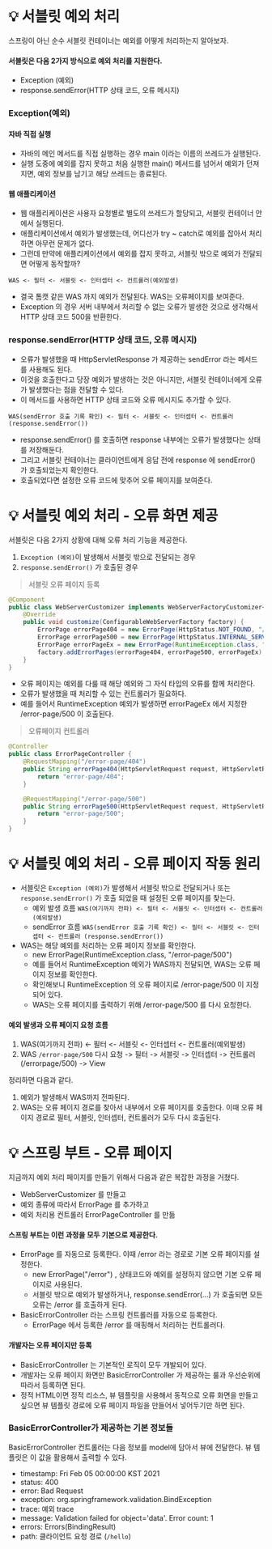 # 💡 서블릿 예외 처리
스프링이 아닌 순수 서블릿 컨테이너는 예외를 어떻게 처리하는지 알아보자.
#### 서블릿은 다음 2가지 방식으로 예외 처리를 지원한다.
* Exception (예외)
* response.sendError(HTTP 상태 코드, 오류 메시지)

### Exception(예외)

#### 자바 직접 실행
* 자바의 메인 메서드를 직접 실행하는 경우 main 이라는 이름의 쓰레드가 실행된다.
* 실행 도중에 예외를 잡지 못하고 처음 실행한 main() 메서드를 넘어서 예외가 던져지면, 예외 정보를 남기고 해당 쓰레드는 종료된다.

#### 웹 애플리케이션
* 웹 애플리케이션은 사용자 요청별로 별도의 쓰레드가 할당되고, 서블릿 컨테이너 안에서 실행된다.
* 애플리케이션에서 예외가 발생했는데, 어디선가 try ~ catch로 예외를 잡아서 처리하면 아무런 문제가 없다.
*  그런데 만약에 애플리케이션에서 예외를 잡지 못하고, 서블릿 밖으로 예외가 전달되면 어떻게 동작할까?

`WAS <- 필터 <- 서블릿 <- 인터셉터 <- 컨트롤러(예외발생)`
* 결국 톰캣 같은 WAS 까지 예외가 전달된다. WAS는 오류페이지를 보여준다.
* Exception 의 경우 서버 내부에서 처리할 수 없는 오류가 발생한 것으로 생각해서 HTTP 상태 코드 500을 반환한다.

### response.sendError(HTTP 상태 코드, 오류 메시지)
* 오류가 발생했을 때 HttpServletResponse 가 제공하는 sendError 라는 메서드를 사용해도 된다.
* 이것을 호출한다고 당장 예외가 발생하는 것은 아니지만, 서블릿 컨테이너에게 오류가 발생했다는 점을 전달할 수 있다.
* 이 메서드를 사용하면 HTTP 상태 코드와 오류 메시지도 추가할 수 있다.

`WAS(sendError 호출 기록 확인) <- 필터 <- 서블릿 <- 인터셉터 <- 컨트롤러 (response.sendError())`
* response.sendError() 를 호출하면 response 내부에는 오류가 발생했다는 상태를 저장해둔다.
* 그리고 서블릿 컨테이너는 클라이언트에게 응답 전에 response 에 sendError() 가 호출되었는지 확인한다. 
* 호출되었다면 설정한 오류 코드에 맞추어 오류 페이지를 보여준다.

# 💡 서블릿 예외 처리 - 오류 화면 제공
서블릿은 다음 2가지 상황에 대해 오류 처리 기능을 제공한다.
1) `Exception (예외)`이 발생해서 서블릿 밖으로 전달되는 경우
2) `response.sendError()` 가 호출된 경우

> 서블릿 오류 페이지 등록
```java
@Component
public class WebServerCustomizer implements WebServerFactoryCustomizer<ConfigurableWebServerFactory> {
    @Override
    public void customize(ConfigurableWebServerFactory factory) {
        ErrorPage errorPage404 = new ErrorPage(HttpStatus.NOT_FOUND, "/errorpage/404");
        ErrorPage errorPage500 = new ErrorPage(HttpStatus.INTERNAL_SERVER_ERROR, "/error-page/500");
        ErrorPage errorPageEx = new ErrorPage(RuntimeException.class, "/errorpage/500");
        factory.addErrorPages(errorPage404, errorPage500, errorPageEx);
    }
}
```
* 오류 페이지는 예외를 다룰 때 해당 예외와 그 자식 타입의 오류를 함께 처리한다.
* 오류가 발생했을 때 처리할 수 있는 컨트롤러가 필요하다. 
* 예를 들어서 RuntimeException 예외가 발생하면 errorPageEx 에서 지정한 /error-page/500 이 호출된다.

> 오류페이지 컨트롤러
```java
@Controller
public class ErrorPageController {
    @RequestMapping("/error-page/404")
    public String errorPage404(HttpServletRequest request, HttpServletResponse response) {
        return "error-page/404";
    }

    @RequestMapping("/error-page/500")
    public String errorPage500(HttpServletRequest request, HttpServletResponse response) {
        return "error-page/500";
    }
}
```

# 💡 서블릿 예외 처리 - 오류 페이지 작동 원리
* 서블릿은 `Exception (예외)`가 발생해서 서블릿 밖으로 전달되거나 또는 `response.sendError()` 가 호출 되었을 때 설정된 오류 페이지를 찾는다.
  * 예외 발생 흐름
  `WAS(여기까지 전파) <- 필터 <- 서블릿 <- 인터셉터 <- 컨트롤러(예외발생)`
  * sendError 흐름
  `WAS(sendError 호출 기록 확인) <- 필터 <- 서블릿 <- 인터셉터 <- 컨트롤러 (response.sendError())`
* WAS는 해당 예외를 처리하는 오류 페이지 정보를 확인한다.
  * new ErrorPage(RuntimeException.class, "/error-page/500")
  * 예를 들어서 RuntimeException 예외가 WAS까지 전달되면, WAS는 오류 페이지 정보를 확인한다.
  * 확인해보니 RuntimeException 의 오류 페이지로 /error-page/500 이 지정되어 있다.
  * WAS는 오류 페이지를 출력하기 위해 /error-page/500 를 다시 요청한다.

#### 예외 발생과 오류 페이지 요청 흐름
1. WAS(여기까지 전파) <- 필터 <- 서블릿 <- 인터셉터 <- 컨트롤러(예외발생)
2. WAS `/error-page/500` 다시 요청 -> 필터 -> 서블릿 -> 인터셉터 -> 컨트롤러(/errorpage/500) -> View

정리하면 다음과 같다.
1. 예외가 발생해서 WAS까지 전파된다.
2. WAS는 오류 페이지 경로를 찾아서 내부에서 오류 페이지를 호출한다. 이때 오류 페이지 경로로 필터, 서블릿, 인터셉터, 컨트롤러가 모두 다시 호출된다.

# 💡 스프링 부트 - 오류 페이지
지금까지 예외 처리 페이지를 만들기 위해서 다음과 같은 복잡한 과정을 거쳤다.
* WebServerCustomizer 를 만들고
* 예외 종류에 따라서 ErrorPage 를 추가하고
* 예외 처리용 컨트롤러 ErrorPageController 를 만듦

#### 스프링 부트는 이런 과정을 모두 기본으로 제공한다.
* ErrorPage 를 자동으로 등록한다. 이때 /error 라는 경로로 기본 오류 페이지를 설정한다.
  * new ErrorPage("/error") , 상태코드와 예외를 설정하지 않으면 기본 오류 페이지로 사용된다.
  * 서블릿 밖으로 예외가 발생하거나, response.sendError(...) 가 호출되면 모든 오류는 /error 를 호출하게 된다.
* BasicErrorController 라는 스프링 컨트롤러를 자동으로 등록한다.
  * ErrorPage 에서 등록한 /error 를 매핑해서 처리하는 컨트롤러다.

#### 개발자는 오류 페이지만 등록
* BasicErrorController 는 기본적인 로직이 모두 개발되어 있다.
* 개발자는 오류 페이지 화면만 BasicErrorController 가 제공하는 룰과 우선순위에 따라서 등록하면 된다. 
* 정적 HTML이면 정적 리소스, 뷰 템플릿을 사용해서 동적으로 오류 화면을 만들고 싶으면 뷰 템플릿 경로에 오류 페이지 파일을 만들어서 넣어두기만 하면 된다.

### BasicErrorController가 제공하는 기본 정보들
BasicErrorController 컨트롤러는 다음 정보를 model에 담아서 뷰에 전달한다. 뷰 템플릿은 이 값을 활용해서 출력할 수 있다.
* timestamp: Fri Feb 05 00:00:00 KST 2021
* status: 400
* error: Bad Request
* exception: org.springframework.validation.BindException
* trace: 예외 trace
* message: Validation failed for object='data'. Error count: 1
* errors: Errors(BindingResult)
* path: 클라이언트 요청 경로 (`/hello`)
